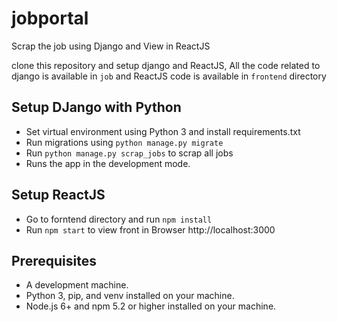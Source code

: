 # jobportal
Scrap the job using Django and View in ReactJS

clone this repository and setup django and ReactJS, All the code related to django is available in `job` and ReactJS code is available in `frontend` directory

## Setup DJango with Python

- Set virtual environment using Python 3 and install requirements.txt
- Run migrations using `python manage.py migrate`
- Run `python manage.py scrap_jobs` to scrap all jobs
- Runs the app in the development mode.

## Setup ReactJS

- Go to forntend directory and run `npm install`
- Run `npm start` to view front in Browser http://localhost:3000

## Prerequisites

- A development machine.
- Python 3, pip, and venv installed on your machine.
- Node.js 6+ and npm 5.2 or higher installed on your machine.
